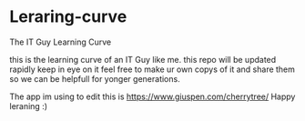 # Leraring-curve
The IT Guy Learning Curve

this is the learning curve of an IT Guy like me.
this repo will be updated rapidly keep in eye on it 
feel free to make ur own copys of it and share them so we can be helpfull for yonger generations.





The app im using to edit this is https://www.giuspen.com/cherrytree/ 
Happy leraning :)
